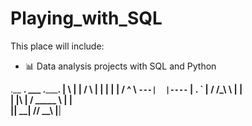 # Playing_with_SQL
This place will include: 
* 📊 Data analysis projects with SQL and Python

.__   __.      ___   .___________.
|  \ |  |     /   \  |           |
|   \|  |    /  ^  \ `---|  |----`
|  . `  |   /  /_\  \    |  |     
|  |\   |  /  _____  \   |  |     
|__| \__| /__/     \__\  |__| 
